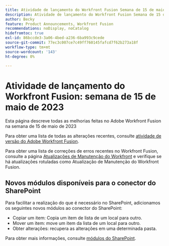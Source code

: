 ```yaml
---
title: Atividade de lançamento do Workfront Fusion Semana de 15 de maio de 2023
description: Atividade de lançamento do Workfront Fusion Semana de 15 de maio de 2023
author: Becky
feature: Product Announcements, Workfront Fusion
recommendations: noDisplay, noCatalog
hidefromtoc: true
exl-id: 86bccde3-3a06-4bed-a236-6ba993c9cede
source-git-commit: 77ec3c007ce7c49ff760145fafcd7f62b273a18f
workflow-type: tm+mt
source-wordcount: '143'
ht-degree: 0%

---
```


# Atividade de lançamento do Workfront Fusion: semana de 15 de maio de 2023

Esta página descreve todas as melhorias feitas no Adobe Workfront Fusion na semana de 15 de maio de 2023

Para obter uma lista de todas as alterações recentes, consulte [atividade de versão do Adobe Workfront Fusion](/help/workfront-fusion/fusion-product-releases/fusion-release-activity.md).

Para obter uma lista de correções de erros recentes no Workfront Fusion, consulte a página [Atualizações de Manutenção do Workfront](https://experienceleague.adobe.com/docs/workfront-known-issues/releases/current-updates.html) e verifique se há atualizações rotuladas como Atualização de Manutenção do Workfront Fusion.

## Novos módulos disponíveis para o conector do SharePoint

Para facilitar a realização do que é necessário no SharePoint, adicionamos os seguintes novos módulos ao conector do SharePoint:

* Copiar um item: Copia um item de lista de um local para outro.
* Mover um item: move um item da lista de um local para outro.
* Obter alterações: recupera as alterações em uma determinada pasta.

Para obter mais informações, consulte [módulos do SharePoint](/help/workfront-fusion/references/apps-and-modules/third-party-connectors/sharepoint-modules.md).
